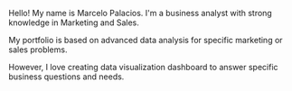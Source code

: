 Hello! My name is Marcelo Palacios. I'm a business analyst with strong knowledge in Marketing and Sales.

My portfolio is based on advanced data analysis for specific marketing or sales problems.

However, I love creating data visualization dashboard to answer specific business questions and needs.
